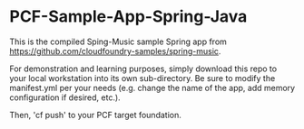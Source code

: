 # PCF-Sample-App-Spring-Java
This is the compiled Sping-Music sample Spring app from https://github.com/cloudfoundry-samples/spring-music.

For demonstration and learning purposes, simply download this repo to your local workstation into its own sub-directory.  Be sure to modify the manifest.yml per your needs (e.g. change the name of the app, add memory configuration if desired, etc.).

Then, 'cf push' to your PCF target foundation.

